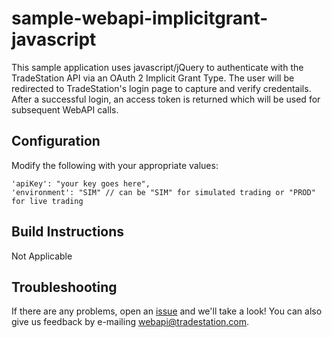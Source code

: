 # sample-webapi-implicitgrant-javascript

This sample application uses javascript/jQuery to authenticate with the TradeStation API via an OAuth 2 Implicit Grant Type. The user will be redirected to TradeStation's login page to capture and verify credentails. After a successful login, an access token is returned which will be used for subsequent WebAPI calls.

## Configuration
Modify the following with your appropriate values:

    'apiKey': "your key goes here",
    'environment': "SIM" // can be "SIM" for simulated trading or "PROD" for live trading

## Build Instructions
Not Applicable

## Troubleshooting
If there are any problems, open an [issue](sample-webapi-implicitgrant-javascript/issues) and we'll take a look! You can also give us feedback by e-mailing webapi@tradestation.com.
